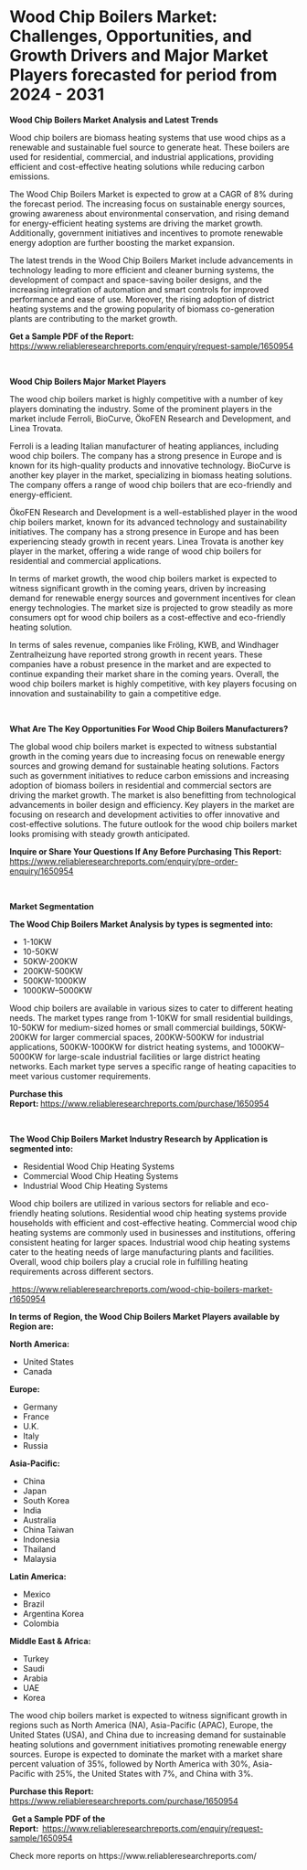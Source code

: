 <p><h1>Wood Chip Boilers Market: Challenges, Opportunities, and Growth Drivers and Major Market Players forecasted for period from 2024 - 2031</h1></p><p><strong>Wood Chip Boilers Market Analysis and Latest Trends</strong></p>
<p><p>Wood chip boilers are biomass heating systems that use wood chips as a renewable and sustainable fuel source to generate heat. These boilers are used for residential, commercial, and industrial applications, providing efficient and cost-effective heating solutions while reducing carbon emissions.</p><p>The Wood Chip Boilers Market is expected to grow at a CAGR of 8% during the forecast period. The increasing focus on sustainable energy sources, growing awareness about environmental conservation, and rising demand for energy-efficient heating systems are driving the market growth. Additionally, government initiatives and incentives to promote renewable energy adoption are further boosting the market expansion.</p><p>The latest trends in the Wood Chip Boilers Market include advancements in technology leading to more efficient and cleaner burning systems, the development of compact and space-saving boiler designs, and the increasing integration of automation and smart controls for improved performance and ease of use. Moreover, the rising adoption of district heating systems and the growing popularity of biomass co-generation plants are contributing to the market growth.</p></p>
<p><strong>Get a Sample PDF of the Report:&nbsp;</strong> <a href="https://www.reliableresearchreports.com/enquiry/request-sample/1650954">https://www.reliableresearchreports.com/enquiry/request-sample/1650954</a></p>
<p>&nbsp;</p>
<p><strong>Wood Chip Boilers Major Market Players</strong></p>
<p><p>The wood chip boilers market is highly competitive with a number of key players dominating the industry. Some of the prominent players in the market include Ferroli, BioCurve, ÖkoFEN Research and Development, and Linea Trovata.</p><p>Ferroli is a leading Italian manufacturer of heating appliances, including wood chip boilers. The company has a strong presence in Europe and is known for its high-quality products and innovative technology. BioCurve is another key player in the market, specializing in biomass heating solutions. The company offers a range of wood chip boilers that are eco-friendly and energy-efficient.</p><p>ÖkoFEN Research and Development is a well-established player in the wood chip boilers market, known for its advanced technology and sustainability initiatives. The company has a strong presence in Europe and has been experiencing steady growth in recent years. Linea Trovata is another key player in the market, offering a wide range of wood chip boilers for residential and commercial applications.</p><p>In terms of market growth, the wood chip boilers market is expected to witness significant growth in the coming years, driven by increasing demand for renewable energy sources and government incentives for clean energy technologies. The market size is projected to grow steadily as more consumers opt for wood chip boilers as a cost-effective and eco-friendly heating solution.</p><p>In terms of sales revenue, companies like Fröling, KWB, and Windhager Zentralheizung have reported strong growth in recent years. These companies have a robust presence in the market and are expected to continue expanding their market share in the coming years. Overall, the wood chip boilers market is highly competitive, with key players focusing on innovation and sustainability to gain a competitive edge.</p></p>
<p>&nbsp;</p>
<p><strong>What Are The Key Opportunities For Wood Chip Boilers Manufacturers?</strong></p>
<p><p>The global wood chip boilers market is expected to witness substantial growth in the coming years due to increasing focus on renewable energy sources and growing demand for sustainable heating solutions. Factors such as government initiatives to reduce carbon emissions and increasing adoption of biomass boilers in residential and commercial sectors are driving the market growth. The market is also benefitting from technological advancements in boiler design and efficiency. Key players in the market are focusing on research and development activities to offer innovative and cost-effective solutions. The future outlook for the wood chip boilers market looks promising with steady growth anticipated.</p></p>
<p><strong>Inquire or Share Your Questions If Any Before Purchasing This Report:</strong> <a href="https://www.reliableresearchreports.com/enquiry/pre-order-enquiry/1650954">https://www.reliableresearchreports.com/enquiry/pre-order-enquiry/1650954</a></p>
<p>&nbsp;</p>
<p><strong>Market Segmentation</strong></p>
<p><strong>The Wood Chip Boilers Market Analysis by types is segmented into:</strong></p>
<p><ul><li>1-10KW</li><li>10-50KW</li><li>50KW-200KW</li><li>200KW-500KW</li><li>500KW-1000KW</li><li>1000KW–5000KW</li></ul></p>
<p><p>Wood chip boilers are available in various sizes to cater to different heating needs. The market types range from 1-10KW for small residential buildings, 10-50KW for medium-sized homes or small commercial buildings, 50KW-200KW for larger commercial spaces, 200KW-500KW for industrial applications, 500KW-1000KW for district heating systems, and 1000KW–5000KW for large-scale industrial facilities or large district heating networks. Each market type serves a specific range of heating capacities to meet various customer requirements.</p></p>
<p><strong>Purchase this Report:&nbsp;</strong><a href="https://www.reliableresearchreports.com/purchase/1650954">https://www.reliableresearchreports.com/purchase/1650954</a></p>
<p>&nbsp;</p>
<p><strong>The Wood Chip Boilers Market Industry Research by Application is segmented into:</strong></p>
<p><ul><li>Residential Wood Chip Heating Systems</li><li>Commercial Wood Chip Heating Systems</li><li>Industrial Wood Chip Heating Systems</li></ul></p>
<p><p>Wood chip boilers are utilized in various sectors for reliable and eco-friendly heating solutions. Residential wood chip heating systems provide households with efficient and cost-effective heating. Commercial wood chip heating systems are commonly used in businesses and institutions, offering consistent heating for larger spaces. Industrial wood chip heating systems cater to the heating needs of large manufacturing plants and facilities. Overall, wood chip boilers play a crucial role in fulfilling heating requirements across different sectors.</p></p>
<p><a href="https://www.reliableresearchreports.com/wood-chip-boilers-market-r1650954">&nbsp;https://www.reliableresearchreports.com/wood-chip-boilers-market-r1650954</a></p>
<p><strong>In terms of Region, the Wood Chip Boilers Market Players available by Region are:</strong></p>
<p>
    <p> <strong> North America: </strong>
        <ul>
            <li>United States</li>
            <li>Canada</li>
        </ul>
        </p> 
    <p> <strong> Europe: </strong>
        <ul>
            <li>Germany</li>
            <li>France</li>
            <li>U.K.</li>
            <li>Italy</li>
            <li>Russia</li>
        </ul>
        </p> 
    <p> <strong> Asia-Pacific: </strong>
        <ul>
            <li>China</li>
            <li>Japan</li>
            <li>South Korea</li>
            <li>India</li>
            <li>Australia</li>
            <li>China Taiwan</li>
            <li>Indonesia</li>
            <li>Thailand</li>
            <li>Malaysia</li>
        </ul>
        </p> 
    <p> <strong> Latin America: </strong>
        <ul>
            <li>Mexico</li>
            <li>Brazil</li>
            <li>Argentina Korea</li>
            <li>Colombia</li>
        </ul>
        </p> 
    <p> <strong> Middle East & Africa: </strong>
        <ul>
            <li>Turkey</li>
            <li>Saudi</li>
            <li>Arabia</li>
            <li>UAE</li>
            <li>Korea</li>
        </ul>
    </p>
    </p>
<p><p>The wood chip boilers market is expected to witness significant growth in regions such as North America (NA), Asia-Pacific (APAC), Europe, the United States (USA), and China due to increasing demand for sustainable heating solutions and government initiatives promoting renewable energy sources. Europe is expected to dominate the market with a market share percent valuation of 35%, followed by North America with 30%, Asia-Pacific with 25%, the United States with 7%, and China with 3%.</p></p>
<p><strong>Purchase this Report: </strong><a href="https://www.reliableresearchreports.com/purchase/1650954">https://www.reliableresearchreports.com/purchase/1650954</a></p>
<p>&nbsp;<strong>Get a Sample PDF of the Report:&nbsp;&nbsp;</strong><a href="https://www.reliableresearchreports.com/enquiry/request-sample/1650954">https://www.reliableresearchreports.com/enquiry/request-sample/1650954</a></p>
<p><strong></strong></p>
<p>Check more reports on https://www.reliableresearchreports.com/</p>